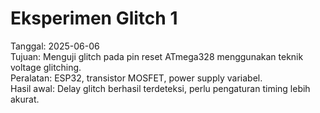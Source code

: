 # Eksperimen Glitch 1

Tanggal: 2025-06-06  
Tujuan: Menguji glitch pada pin reset ATmega328 menggunakan teknik voltage glitching.  
Peralatan: ESP32, transistor MOSFET, power supply variabel.  
Hasil awal: Delay glitch berhasil terdeteksi, perlu pengaturan timing lebih akurat.  
